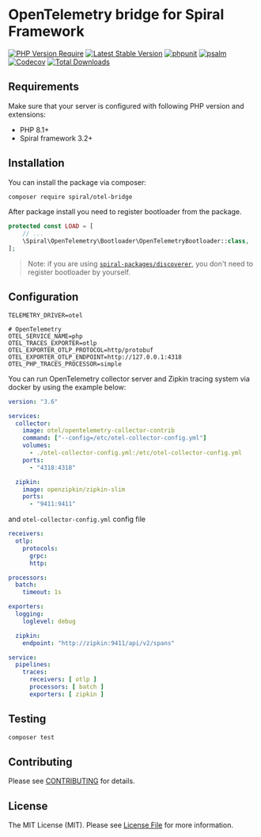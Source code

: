 # OpenTelemetry bridge for Spiral Framework

[![PHP Version Require](https://poser.pugx.org/spiral/otel-bridge/require/php)](https://packagist.org/packages/spiral/otel-bridge)
[![Latest Stable Version](https://poser.pugx.org/spiral/otel-bridge/v/stable)](https://packagist.org/packages/spiral/otel-bridge)
[![phpunit](https://github.com/spiral/otel-bridge/actions/workflows/phpunit.yml/badge.svg)](https://github.com/spiral/otel-bridge/actions)
[![psalm](https://github.com/spiral/otel-bridge/actions/workflows/psalm.yml/badge.svg)](https://github.com/spiral/otel-bridge/actions)
[![Codecov](https://codecov.io/gh/spiral/otel-bridge/branch/master/graph/badge.svg)](https://codecov.io/gh/spiral/otel-bridge/)
[![Total Downloads](https://poser.pugx.org/spiral/otel-bridge/downloads)](https://packagist.org/spiral/otel-bridge/phpunit)

## Requirements

Make sure that your server is configured with following PHP version and extensions:

- PHP 8.1+
- Spiral framework 3.2+

## Installation

You can install the package via composer:

```bash
composer require spiral/otel-bridge
```

After package install you need to register bootloader from the package.

```php
protected const LOAD = [
    // ...
    \Spiral\OpenTelemetry\Bootloader\OpenTelemetryBootloader::class,
];
```

> Note: if you are using [`spiral-packages/discoverer`](https://github.com/spiral-packages/discoverer),
> you don't need to register bootloader by yourself.

## Configuration

```dotenv
TELEMETRY_DRIVER=otel

# OpenTelemetry
OTEL_SERVICE_NAME=php
OTEL_TRACES_EXPORTER=otlp
OTEL_EXPORTER_OTLP_PROTOCOL=http/protobuf
OTEL_EXPORTER_OTLP_ENDPOINT=http://127.0.0.1:4318
OTEL_PHP_TRACES_PROCESSOR=simple
```

You can run OpenTelemetry collector server and Zipkin tracing system via docker by using the example below:

```yaml
version: "3.6"

services:
  collector:
    image: otel/opentelemetry-collector-contrib
    command: ["--config=/etc/otel-collector-config.yml"]
    volumes:
      - ./otel-collector-config.yml:/etc/otel-collector-config.yml
    ports:
      - "4318:4318"

  zipkin:
    image: openzipkin/zipkin-slim
    ports:
      - "9411:9411"
```

and `otel-collector-config.yml` config file

```yaml
receivers:
  otlp:
    protocols:
      grpc:
      http:

processors:
  batch:
    timeout: 1s

exporters:
  logging:
    loglevel: debug

  zipkin:
    endpoint: "http://zipkin:9411/api/v2/spans"

service:
  pipelines:
    traces:
      receivers: [ otlp ]
      processors: [ batch ]
      exporters: [ zipkin ]
```

## Testing

```bash
composer test
```

## Contributing

Please see [CONTRIBUTING](.github/CONTRIBUTING.md) for details.

## License

The MIT License (MIT). Please see [License File](LICENSE) for more information.
